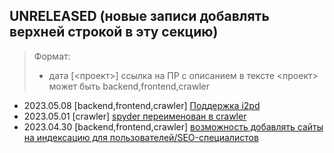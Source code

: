 ## UNRELEASED (новые записи добавлять верхней строкой в эту секцию)
> Формат:
> * дата [<проект>] ссылка на ПР с описанием в тексте
> <проект> может быть backend,frontend,crawler

* 2023.05.08 [backend,frontend,crawler] [Поддержка i2pd](https://github.com/svmitin/search_machine/pull/4)
* 2023.05.01 [crawler] [spyder переименован в crawler](https://github.com/svmitin/search_machine/pull/3)
* 2023.04.30 [backend,frontend,crawler] [возможность добавлять сайты на индексацию для пользователей/SEO-специалистов](https://github.com/svmitin/search_machine/pull/2)
